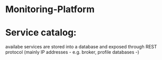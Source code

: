 # Monitoring-Platform
# Service catalog: 
availabe services are stored into a database and exposed through REST protocol (mainly IP addresses - e.g. broker, profile databases -)
